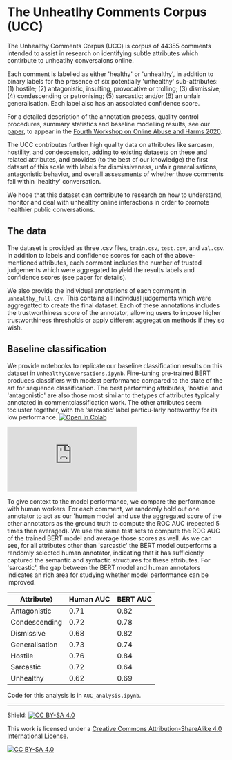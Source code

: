 # The Unheatlhy Comments Corpus (UCC)


The Unhealthy Comments Corpus (UCC) is corpus of 44355 comments intended to assist in research on identifying subtle attributes which contirbute to unheatlhy conversaions online. 

Each comment is labelled as either 'healthy' or 'unhealthy', in addition to binary labels for the presence of six potentially 'unhealthy' sub-attributes: (1) hostile; (2) antagonistic, insulting, provocative or trolling; (3) dismissive; (4) condescending or patronising; (5) sarcastic; and/or (6) an unfair generalisation. Each label also has an associated confidence score.

For a detailed description of the annotation process, quality control procedures, summary statistics and baseline modelling results, see our [paper](to_add), to appear in the [Fourth Workshop on Online Abuse and Harms 2020](https://www.workshopononlineabuse.com/).

The UCC contributes further high quality data on  attributes  like  sarcasm,  hostility,  and  condescension, adding to existing datasets on these and related attributes, and provides (to the best of our knowledge) the first dataset of this scale with labels for dismissiveness,  unfair generalisations,  antagonistic behavior, and overall assessments of whether those comments fall within 'healthy' conversation.

We hope that this dataset  can contribute to research on how to understand, monitor and deal with unhealthy online interactions in order to promote healthier public conversations.

## The data

The dataset is provided as three .csv files, `train.csv`, `test.csv`, and `val.csv`. In addition to labels and confidence scores for each of the above-mentioned attributes, each comment includes the number of trusted judgements which were aggregated to yield the results labels and confidence scores (see paper for details). 

We also provide the individual annotations of each comment in `unhealthy_full.csv`. This contains all individual judgements which were aggregatted to create the final dataset. Each of these annotations includes the trustworthiness score of the annotator, allowing users to impose higher trustworthiness thresholds or apply different aggregation methods if they so wish.

## Baseline classification

We provide notebooks to replicate our baseline classification results on this dataset in `UnhealthyConversations.ipynb`. Fine-tuning pre-trained BERT produces classifiers with modest performance compared to the state of the art for sequence classification.  The best performing attributes, 'hostile' and 'antagonistic' are also those most similar to thetypes of attributes typically annotated in commentclassification work.  The other attributes seem tocluster together, with the ‘sarcastic’ label particu-larly noteworthy for its low performance.
[![Open In Colab](https://colab.research.google.com/assets/colab-badge.svg)](https://colab.research.google.com/github/conversationai/unhealthy-conversations/blob/master/notebooks/UnhealthyConversations.ipynb)


![Figure here](https://github.com/conversationai/unhealthy-conversations/blob/master/auc.pdf)

To give context to the model performance, we compare the performance with human workers. For each comment, we randomly hold out one annotator to act as our 'human model' and use the aggregated score of the other annotators as the ground truth to compute the ROC AUC (repeated 5 times then averaged). We use the same test sets to compute the ROC AUC of the trained BERT model and average those scores as well. As we can see, for all attributes other than 'sarcastic' the BERT model outperforms a randomly selected human annotator, indicating that it has sufficiently captured the semantic and syntactic structures for these attributes. For 'sarcastic', the gap between the BERT model and human annotators indicates an rich area for studying whether model performance can be improved.

| Attribute}  | Human AUC | BERT AUC |
|------------ |-----------|----------|
|Antagonistic |0.71       |  0.82    | 
|Condescending| 0.72      |    0.78  |
|Dismissive   | 0.68      | 0.82     |
|Generalisation | 0.73    | 0.74     |
|Hostile       |0.76      |0.84      |
|Sarcastic     |0.72      |0.64      |
|Unhealthy     | 0.62     | 0.69   |
 
Code for  this analysis is in `AUC_analysis.ipynb`.

_____

Shield: [![CC BY-SA 4.0][cc-by-sa-shield]][cc-by-sa]

This work is licensed under a
[Creative Commons Attribution-ShareAlike 4.0 International License][cc-by-sa].

[![CC BY-SA 4.0][cc-by-sa-image]][cc-by-sa]

[cc-by-sa]: http://creativecommons.org/licenses/by-sa/4.0/
[cc-by-sa-image]: https://licensebuttons.net/l/by-sa/4.0/88x31.png
[cc-by-sa-shield]: https://img.shields.io/badge/License-CC%20BY--SA%204.0-lightgrey.svg
